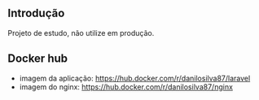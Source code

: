 ## Introdução

Projeto de estudo, não utilize em produção.

## Docker hub

* imagem da aplicação: https://hub.docker.com/r/danilosilva87/laravel
* imagem do nginx: https://hub.docker.com/r/danilosilva87/nginx

